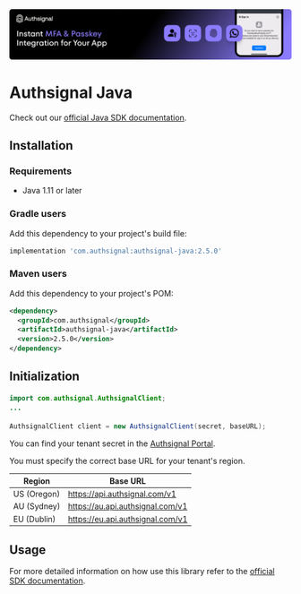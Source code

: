 <img width="1070" alt="Authsignal" src="https://raw.githubusercontent.com/authsignal/authsignal-java/main/.github/images/authsignal.png">

# Authsignal Java

Check out our [official Java SDK documentation](https://docs.authsignal.com/sdks/server/java).

## Installation

### Requirements

- Java 1.11 or later

### Gradle users

Add this dependency to your project's build file:

```groovy
implementation 'com.authsignal:authsignal-java:2.5.0'
```

### Maven users

Add this dependency to your project's POM:

```xml
<dependency>
  <groupId>com.authsignal</groupId>
  <artifactId>authsignal-java</artifactId>
  <version>2.5.0</version>
</dependency>
```

## Initialization

```java
import com.authsignal.AuthsignalClient;
...

AuthsignalClient client = new AuthsignalClient(secret, baseURL);
```

You can find your tenant secret in the [Authsignal Portal](https://portal.authsignal.com/organisations/tenants/api).

You must specify the correct base URL for your tenant's region.

| Region      | Base URL                         |
| ----------- | -------------------------------- |
| US (Oregon) | https://api.authsignal.com/v1    |
| AU (Sydney) | https://au.api.authsignal.com/v1 |
| EU (Dublin) | https://eu.api.authsignal.com/v1 |

## Usage

For more detailed information on how use this library refer to the [official SDK documentation](https://docs.authsignal.com/sdks/server/overview).
